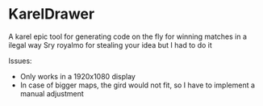 # KarelDrawer
A karel epic tool for generating code on the fly for winning matches in a ilegal way
Sry royalmo for stealing your idea but I had to do it

Issues:
- Only works in a 1920x1080 display
- In case of bigger maps, the gird would not fit, so I have to implement a manual adjustment
